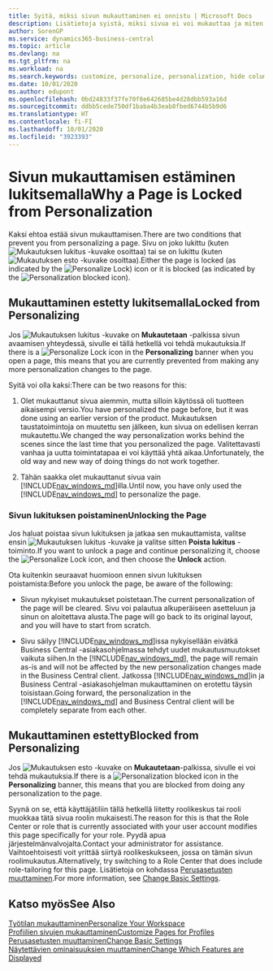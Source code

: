 ```yaml
---
title: Syitä, miksi sivun mukauttaminen ei onnistu | Microsoft Docs
description: Lisätietoja syistä, miksi sivua ei voi mukauttaa ja miten sivun lukituksen voi avata mukauttamista varten.
author: SorenGP
ms.service: dynamics365-business-central
ms.topic: article
ms.devlang: na
ms.tgt_pltfrm: na
ms.workload: na
ms.search.keywords: customize, personalize, personalization, hide columns, remove fields, move fields
ms.date: 10/01/2020
ms.author: edupont
ms.openlocfilehash: 0bd24833f37fe70f8e642685be4d28dbb593a16d
ms.sourcegitcommit: ddbb5cede750df1baba4b3eab8fbed6744b5b9d6
ms.translationtype: HT
ms.contentlocale: fi-FI
ms.lasthandoff: 10/01/2020
ms.locfileid: "3923393"
---
```

# <a name="why-a-page-is-locked-from-personalization"></a><span data-ttu-id="4c72d-103">Sivun mukauttamisen estäminen lukitsemalla</span><span class="sxs-lookup"><span data-stu-id="4c72d-103">Why a Page is Locked from Personalization</span></span>

<span data-ttu-id="4c72d-104">Kaksi ehtoa estää sivun mukauttamisen.</span><span class="sxs-lookup"><span data-stu-id="4c72d-104">There are two conditions that prevent you from personalizing a page.</span></span> <span data-ttu-id="4c72d-105">Sivu on joko lukittu (kuten ![Mukautuksen lukitus](media/personalization-lock-icon.png "Mukautuksen lukitus") -kuvake osoittaa) tai se on lukittu (kuten ![Mukautuksen esto](media/personalization-blocked-icon.png "Mukauttaminen estetty") -kuvake osoittaa).</span><span class="sxs-lookup"><span data-stu-id="4c72d-105">Either the page is locked (as indicated by the ![Personalize Lock](media/personalization-lock-icon.png "Personalize lock")) icon or it is blocked (as indicated by the ![Personalization blocked](media/personalization-blocked-icon.png "Personalization blocked") icon).</span></span>

## <a name="locked-from-personalizing"></a><span data-ttu-id="4c72d-106">Mukauttaminen estetty lukitsemalla</span><span class="sxs-lookup"><span data-stu-id="4c72d-106">Locked from Personalizing</span></span>

<span data-ttu-id="4c72d-107">Jos ![Mukautuksen lukitus](media/personalization-lock-icon.png "Mukautuksen lukitus") -kuvake on **Mukautetaan** -palkissa sivun avaamisen yhteydessä, sivulle ei tällä hetkellä voi tehdä mukautuksia.</span><span class="sxs-lookup"><span data-stu-id="4c72d-107">If there is a ![Personalize Lock](media/personalization-lock-icon.png "Personalize lock") icon in the **Personalizing** banner when you open a page, this means that you are currently prevented from making any more personalization changes to the page.</span></span>

<!-- This is because we changed the way personalization works behind the scenes since the last time that you personalized the page. Unfortunately, the old way and new of doing things do not work together.

The page currently includes the last personalization changes that you made. If you want to continue personalizing the page, then you can choose the lock icon and then **Unlock**. Just be aware that if you choose to unlock the page, the current personalization of the page will be cleared, and you will have to start from scratch.
-->

<span data-ttu-id="4c72d-108">Syitä voi olla kaksi:</span><span class="sxs-lookup"><span data-stu-id="4c72d-108">There can be two reasons for this:</span></span>

1. <span data-ttu-id="4c72d-109">Olet mukauttanut sivua aiemmin, mutta silloin käytössä oli tuotteen aikaisempi versio.</span><span class="sxs-lookup"><span data-stu-id="4c72d-109">You have personalized the page before, but it was done using an earlier version of the product.</span></span> <span data-ttu-id="4c72d-110">Mukautuksen taustatoimintoja on muutettu sen jälkeen, kun sivua on edellisen kerran mukautettu.</span><span class="sxs-lookup"><span data-stu-id="4c72d-110">We changed the way personalization works behind the scenes since the last time that you personalized the page.</span></span> <span data-ttu-id="4c72d-111">Valitettavasti vanhaa ja uutta toimintatapaa ei voi käyttää yhtä aikaa.</span><span class="sxs-lookup"><span data-stu-id="4c72d-111">Unfortunately, the old way and new way of doing things do not work together.</span></span>

2. <span data-ttu-id="4c72d-112">Tähän saakka olet mukauttanut sivua vain [!INCLUDE[nav_windows_md](includes/nav_windows_md.md)]illa.</span><span class="sxs-lookup"><span data-stu-id="4c72d-112">Until now, you have only used the [!INCLUDE[nav_windows_md](includes/nav_windows_md.md)] to personalize the page.</span></span>

### <a name="unlocking-the-page"></a><span data-ttu-id="4c72d-113">Sivun lukituksen poistaminen</span><span class="sxs-lookup"><span data-stu-id="4c72d-113">Unlocking the Page</span></span>

<span data-ttu-id="4c72d-114">Jos haluat poistaa sivun lukituksen ja jatkaa sen mukauttamista, valitse ensin ![Mukautuksen lukitus](media/personalization-lock-icon.png "Mukautuksen lukitus") -kuvake ja valitse sitten **Poista lukitus** -toiminto.</span><span class="sxs-lookup"><span data-stu-id="4c72d-114">If you want to unlock a page and continue personalizing it, choose the ![Personalize Lock](media/personalization-lock-icon.png "Personalize lock") icon, and then choose the **Unlock** action.</span></span>  

<span data-ttu-id="4c72d-115">Ota kuitenkin seuraavat huomioon ennen sivun lukituksen poistamista:</span><span class="sxs-lookup"><span data-stu-id="4c72d-115">Before you unlock the page, be aware of the following:</span></span>

- <span data-ttu-id="4c72d-116">Sivun nykyiset mukautukset poistetaan.</span><span class="sxs-lookup"><span data-stu-id="4c72d-116">The current personalization of the page will be cleared.</span></span> <span data-ttu-id="4c72d-117">Sivu voi palautua alkuperäiseen asetteluun ja sinun on aloitettava alusta.</span><span class="sxs-lookup"><span data-stu-id="4c72d-117">The page will go back to its original layout, and you will have to start from scratch.</span></span>

- <span data-ttu-id="4c72d-118">Sivu säilyy [!INCLUDE[nav_windows_md](includes/nav_windows_md.md)]issa nykyisellään eivätkä Business Central -asiakasohjelmassa tehdyt uudet mukautusmuutokset vaikuta siihen.</span><span class="sxs-lookup"><span data-stu-id="4c72d-118">In the [!INCLUDE[nav_windows_md](includes/nav_windows_md.md)], the page will remain as-is and will not be affected by the new personalization changes made in the Business Central client.</span></span> <span data-ttu-id="4c72d-119">Jatkossa [!INCLUDE[nav_windows_md](includes/nav_windows_md.md)]in ja Business Central -asiakasohjelman mukauttaminen on erotettu täysin toisistaan.</span><span class="sxs-lookup"><span data-stu-id="4c72d-119">Going forward, the personalization in the [!INCLUDE[nav_windows_md](includes/nav_windows_md.md)] and Business Central client will be completely separate from each other.</span></span>

## <a name="blocked-from-personalizing"></a><span data-ttu-id="4c72d-120">Mukauttaminen estetty</span><span class="sxs-lookup"><span data-stu-id="4c72d-120">Blocked from Personalizing</span></span>

<span data-ttu-id="4c72d-121">Jos ![Mukautuksen esto](media/personalization-blocked-icon.png "Mukauttaminen estetty") -kuvake on **Mukautetaan**-palkissa, sivulle ei voi tehdä mukautuksia.</span><span class="sxs-lookup"><span data-stu-id="4c72d-121">If there is a ![Personalization blocked](media/personalization-blocked-icon.png "Personalization blocked") icon in the **Personalizing** banner, this means that you are blocked from doing any personalization to the page.</span></span>

<!-- Only text is translated, so removing this image for non-English UX reasons.  ![Personalize blocked](media/personalization-blocked.png "Personalize lock") -->

<span data-ttu-id="4c72d-122">Syynä on se, että käyttäjätiliin tällä hetkellä liitetty roolikeskus tai rooli muokkaa tätä sivua roolin mukaisesti.</span><span class="sxs-lookup"><span data-stu-id="4c72d-122">The reason for this is that the Role Center or role that is currently associated with your user account modifies this page specifically for your role.</span></span> <span data-ttu-id="4c72d-123">Pyydä apua järjestelmänvalvojalta.</span><span class="sxs-lookup"><span data-stu-id="4c72d-123">Contact your administrator for assistance.</span></span> <span data-ttu-id="4c72d-124">Vaihtoehtoisesti voit yrittää siirtyä roolikeskukseen, jossa on tämän sivun roolimukautus.</span><span class="sxs-lookup"><span data-stu-id="4c72d-124">Alternatively, try switching to a Role Center that does include role-tailoring for this page.</span></span> <span data-ttu-id="4c72d-125">Lisätietoja on kohdassa [Perusasetusten muuttaminen](ui-change-basic-settings.md).</span><span class="sxs-lookup"><span data-stu-id="4c72d-125">For more information, see [Change Basic Settings](ui-change-basic-settings.md).</span></span>

## <a name="see-also"></a><span data-ttu-id="4c72d-126">Katso myös</span><span class="sxs-lookup"><span data-stu-id="4c72d-126">See Also</span></span>
[<span data-ttu-id="4c72d-127">Työtilan mukauttaminen</span><span class="sxs-lookup"><span data-stu-id="4c72d-127">Personalize Your Workspace</span></span>](ui-personalization-user.md)  
[<span data-ttu-id="4c72d-128">Profiilien sivujen mukauttaminen</span><span class="sxs-lookup"><span data-stu-id="4c72d-128">Customize Pages for Profiles</span></span>](ui-personalization-manage.md)  
[<span data-ttu-id="4c72d-129">Perusasetusten muuttaminen</span><span class="sxs-lookup"><span data-stu-id="4c72d-129">Change Basic Settings</span></span>](ui-change-basic-settings.md)  
[<span data-ttu-id="4c72d-130">Näytettävien ominaisuuksien muuttaminen</span><span class="sxs-lookup"><span data-stu-id="4c72d-130">Change Which Features are Displayed</span></span>](ui-experiences.md)  
